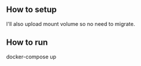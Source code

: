 ## How to setup
I'll also upload mount volume so no need to migrate.

## How to run
docker-compose up